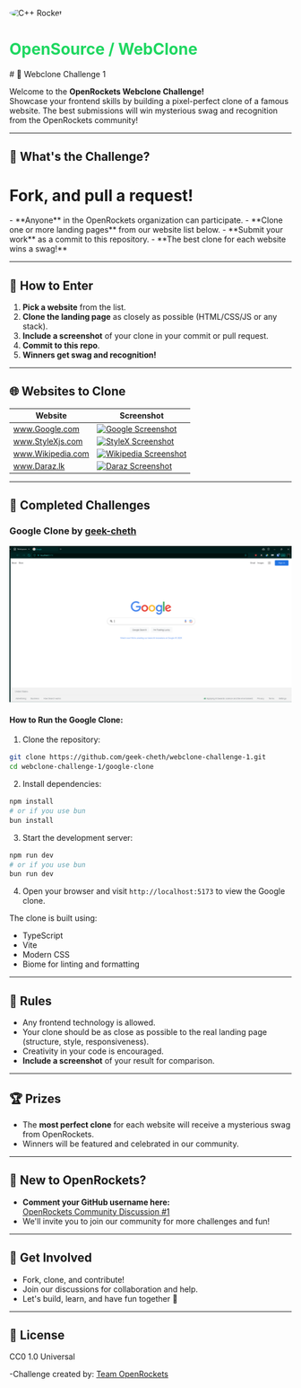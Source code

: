 <p align="left">
<img style = "border-radius:100%;"src="https://i.ibb.co/YB4ZZfRN/210044478.png" width="70" alt="C++ Rocket" />
<h1 style="color:#1ED760; border-radius: 20rem;">OpenSource / WebClone</h1>
</p>
# 🚀 Webclone Challenge 1

Welcome to the **OpenRockets Webclone Challenge!**  
Showcase your frontend skills by building a pixel-perfect clone of a famous website. The best submissions will win mysterious swag and recognition from the OpenRockets community!

---

## 🎯 What's the Challenge?
<h1>Fork, and pull a request!</h1>
- **Anyone** in the OpenRockets organization can participate.
- **Clone one or more landing pages** from our website list below.
- **Submit your work** as a commit to this repository.
- **The best clone for each website wins a swag!**

---

## 🏁 How to Enter

1. **Pick a website** from the list.
2. **Clone the landing page** as closely as possible (HTML/CSS/JS or any stack).
3. **Include a screenshot** of your clone in your commit or pull request.
4. **Commit to this repo**.
5. **Winners get swag and recognition!**

---

## 🌐 Websites to Clone

| Website         | Screenshot |
|-----------------|------------|
| www.Google.com      | <a href="https://ibb.co/Z6c6LhM8"><img src="https://i.ibb.co/Z6c6LhM8/image.png" alt="Google Screenshot" width="180"></a> |
| www.StyleXjs.com    | <a href="https://ibb.co/pvdd1HVL"><img src="https://i.ibb.co/pvdd1HVL/image.png" alt="StyleX Screenshot" width="180"></a> |
| www.Wikipedia.com   | <a href="https://ibb.co/67kS303z"><img src="https://i.ibb.co/67kS303z/image.png" alt="Wikipedia Screenshot" width="180"></a> |
| www.Daraz.lk    | <a href="https://ibb.co/1YZt6Y41"><img src="https://i.ibb.co/1YZt6Y41/image.png" alt="Daraz Screenshot" width="180"></a> |

---

## 🎉 Completed Challenges

### Google Clone by [geek-cheth](https://github.com/geek-cheth)

![Google Clone Screenshot](google-clone/screenshot/page.png)

#### How to Run the Google Clone:

1. Clone the repository:
```bash
git clone https://github.com/geek-cheth/webclone-challenge-1.git
cd webclone-challenge-1/google-clone
```

2. Install dependencies:
```bash
npm install
# or if you use bun
bun install
```

3. Start the development server:
```bash
npm run dev
# or if you use bun
bun run dev
```

4. Open your browser and visit `http://localhost:5173` to view the Google clone.

The clone is built using:
- TypeScript
- Vite
- Modern CSS
- Biome for linting and formatting

---

## 📝 Rules

- Any frontend technology is allowed.
- Your clone should be as close as possible to the real landing page (structure, style, responsiveness).
- Creativity in your code is encouraged.
- **Include a screenshot** of your result for comparison.

---

## 🏆 Prizes

- The **most perfect clone** for each website will receive a mysterious swag from OpenRockets.
- Winners will be featured and celebrated in our community.

---

## 👋 New to OpenRockets?

- **Comment your GitHub username here:**  
  [OpenRockets Community Discussion #1](https://github.com/orgs/OpenRockets/discussions/1)
- We'll invite you to join our community for more challenges and fun!

---

## 🤝 Get Involved

- Fork, clone, and contribute!
- Join our discussions for collaboration and help.
- Let's build, learn, and have fun together 🚀

---

## 📄 License

CC0 1.0 Universal

-Challenge created by: <a href="https://www.github.com/openrockets">Team OpenRockets</a>
